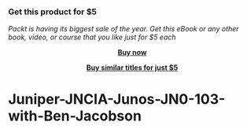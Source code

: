 
### Get this product for $5

<i>Packt is having its biggest sale of the year. Get this eBook or any other book, video, or course that you like just for $5 each</i>


<b><p align='center'>[Buy now](https://packt.link/9781801073950)</p></b>


<b><p align='center'>[Buy similar titles for just $5](https://subscription.packtpub.com/search)</p></b>


# Juniper-JNCIA-Junos-JN0-103-with-Ben-Jacobson